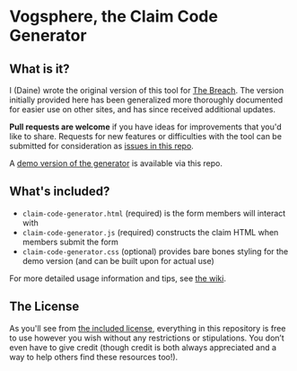 # Vogsphere, the Claim Code Generator

## What is it?

I (Daine) wrote the original version of this tool for [The Breach](https://breached.jcink.net/index.php?showtopic=7&view=findpost&p=30). The version initially provided here has been generalized more thoroughly documented for easier use on other sites, and has since received additional updates.

**Pull requests are welcome** if you have ideas for improvements that you'd like to share. Requests for new features or difficulties with the tool can be submitted for consideration as [issues in this repo](https://github.com/rp-magrathea/claim-code-generator/issues).

A [demo version of the generator](https://rp-magrathea.github.io/claim-code-generator/claim-code-generator.html) is available via this repo.

## What's included?

- `claim-code-generator.html` (required) is the form members will interact with
- `claim-code-generator.js` (required) constructs the claim HTML when members submit the form
- `claim-code-generator.css` (optional) provides bare bones styling for the demo version (and can be built upon for actual use)

For more detailed usage information and tips, see [the wiki](https://github.com/rp-magrathea/claim-code-generator/wiki).

## The License

As you'll see from [the included license](LICENSE), everything in this repository is free to use however you wish without any restrictions or stipulations. You don’t even have to give credit (though credit is both always appreciated and a way to help others find these resources too!).

